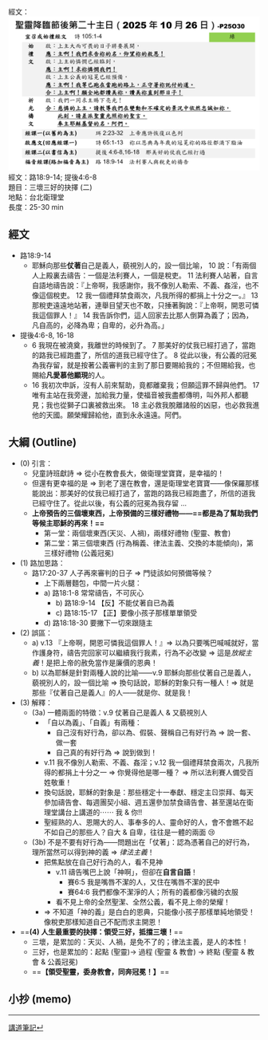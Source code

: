 經文：![images/Pasted image 20251019204023.png](images/Pasted%20image%2020251019204023.png)  
經文：路18:9-14; 提後4:6-8   
題目：三壞三好的抉擇 (二)  
地點：台北衛理堂  
長度：25-30 min   

## 經文
- 路18:9-14 
	- 耶穌向那些**仗著**自己是義人，藐視別人的，設一個比喻， 10 說：「有兩個人上殿裏去禱告：一個是法利賽人，一個是稅吏。 11 法利賽人站著，自言自語地禱告說：『上帝啊，我感謝你，我不像別人勒索、不義、姦淫，也不像這個稅吏。 12 我一個禮拜禁食兩次，凡我所得的都捐上十分之一。』 13 那稅吏遠遠地站著，連舉目望天也不敢，只捶著胸說：『上帝啊，開恩可憐我這個罪人！』 14 我告訴你們，這人回家去比那人倒算為義了；因為，凡自高的，必降為卑；自卑的，必升為高。」
- 提後4:6-8, 16-18
	- 6 我現在被澆奠，我離世的時候到了。 7 那美好的仗我已經打過了，當跑的路我已經跑盡了，所信的道我已經守住了。 8 從此以後，有公義的冠冕為我存留，就是按著公義審判的主到了那日要賜給我的；不但賜給我，也賜給**凡愛慕他顯現**的人。
	- 16 我初次申訴，沒有人前來幫助，竟都離棄我；但願這罪不歸與他們。 17 唯有主站在我旁邊，加給我力量，使福音被我盡都傳明，叫外邦人都聽見；我也從獅子口裏被救出來。 18 主必救我脫離諸般的凶惡，也必救我進他的天國。願榮耀歸給他，直到永永遠遠。阿們。 

## 大綱 (Outline)

- (0) 引言：
	- 兒童詩班獻詩 ⇒ 從小在教會長大，做衛理堂寶寶，是幸福的！
	- 但還有更幸福的是 ⇒ 到老了還在教會，還是衛理堂老寶寶——像保羅那樣能說出：那美好的仗我已經打過了，當跑的路我已經跑盡了，所信的道我已經守住了。從此以後，有公義的冠冕為我存留 ...
	- **上帝預告的三個壞東西，上帝預備的三樣好禮物——==都是為了幫助我們等候主耶穌的再來！==**
		- 第一堂：兩個壞東西(天災、人禍)，兩樣好禮物 (聖靈、教會)
		- 第二堂：第三個壞東西 (行為稱義、律法主義、交換的本能傾向)，第三樣好禮物 (公義冠冕)
- (1) 路加思路：
	- 路17:20-37 人子再來審判的日子 ⇒ 門徒該如何預備等候？
		- 上下兩層麵包，中間一片火腿：
		- a) 路18:1-8 常常禱告，不可灰心
			- b) 路18:9-14 【反】不能仗著自已為義
			- c) 路18:15-17 【正】要像小孩子那樣單單領受
		- d) 路18:18-30 要撇下一切來跟隨主
- (2) 誤區：
	- a) v.13 『上帝啊，開恩可憐我這個罪人！』⇒ 以為只要嘴巴喊喊就好，當作護身符，禱告完回家可以繼續我行我素，行為不必改變 ⇒ 這是*放縱主義*！是把上帝的赦免當作是廉價的恩典！
	- b) 以為耶穌是針對兩種人說的比喻——v.9 耶穌向那些仗著自己是義人，藐視別人的，設一個比喻 ⇒ 換句話說，耶穌的對象只有一種人！⇒ 就是那些『仗著自己是義人』的人——就是你、就是我！
- (3) 解釋：
	- (3a) 一體兩面的特徵：v.9 仗著自己是義人 & 又藐視別人
		- 「自以為義」、「自義」有兩種：
			- 自己沒有好行為，卻以為、假裝、聲稱自己有好行為 ⇒ 說一套、做一套
			- 自己真的有好行為 ⇒ 說到做到！
		- v.11 我不像別人勒索、不義、姦淫；v.12 我一個禮拜禁食兩次，凡我所得的都捐上十分之一 ⇒ 你覺得他是哪一種？ ⇒ 所以法利賽人備受百姓敬重！
		- 換句話說，耶穌的對象是：那些穩定十一奉獻、穩定主ㄖ崇拜、每天參加禱告會、每週團契小組、週五還參加禁食禱告會、甚至還站在衛理堂講台上講道的⋯⋯ 我 & 你‼️
		- 聖經熟的人、恩賜大的人、事奉多的人、靈命好的人，會不會瞧不起不如自己的那些人？自大 & 自卑，往往是一體的兩面 😢
	- (3b) 不是不要有好行為——問題出在「仗著」：認為憑著自己的好行為，理所當然可以得到神的義 ⇒ *律法主義*！ 
		- 把焦點放在自己好行為的人，看不見神
			- v.11 禱告嘴巴上說「神啊」，但卻在**自言自語**！
				- 賽6:5 我是嘴唇不潔的人，又住在嘴唇不潔的民中
				- 賽64:6 我們都像不潔淨的人；所有的義都像污穢的衣服
			- 看不見上帝的全然聖潔、全然公義，看不見上帝的榮耀！
		- ⇒ 不知道「神的義」是白白的恩典，只能像小孩子那樣單純地領受！像稅吏那樣知道自己不配而求主開恩！
- ==**(4) 人生最重要的抉擇：領受三好，抵擋三壞！**==
	- 三壞，是累加的：天災、人禍，是免不了的；律法主義，是人的本性！
	- 三好，也是累加的：起點 (聖靈)→ 過程 (聖靈 & 教會) → 終點 (聖靈 & 教會 & 公義冠冕)
	- ==**【領受聖靈，委身教會，同奔冠冕！】**==


## 小抄 (memo)




---


[講道筆記↵](README.md)
